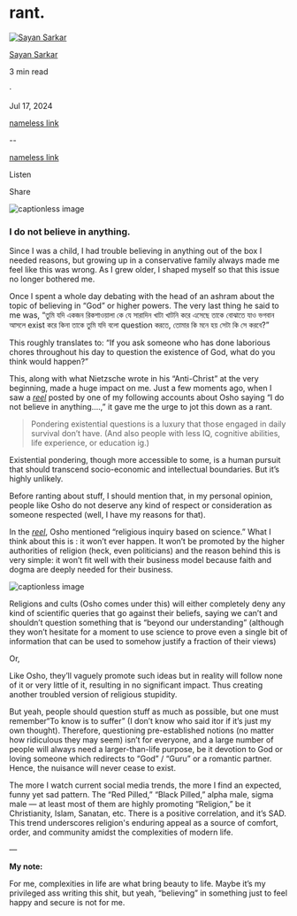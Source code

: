 rant.
=====

[![Sayan Sarkar](https://miro.medium.com/v2/resize:fill:64:64/1*ckonRVccCJQthJrZ8fZFvw@2x.jpeg)](https://medium.com/?source=post_page---byline--f27ff7c1e669---------------------------------------)

[Sayan Sarkar](https://medium.com/?source=post_page---byline--f27ff7c1e669---------------------------------------)

3 min read

·

Jul 17, 2024

[nameless link](https://medium.com/m/signin?actionUrl=https%3A%2F%2Fmedium.com%2F_%2Fvote%2Fp%2Ff27ff7c1e669&operation=register&redirect=https%3A%2F%2Fpsypherion.medium.com%2Frant-f27ff7c1e669&user=Sayan+Sarkar&userId=33445fab81c5&source=---header_actions--f27ff7c1e669---------------------clap_footer------------------)

--

[nameless link](https://medium.com/m/signin?actionUrl=https%3A%2F%2Fmedium.com%2F_%2Fbookmark%2Fp%2Ff27ff7c1e669&operation=register&redirect=https%3A%2F%2Fpsypherion.medium.com%2Frant-f27ff7c1e669&source=---header_actions--f27ff7c1e669---------------------bookmark_footer------------------)

Listen

Share

![captionless image](https://miro.medium.com/v2/resize:fit:1400/format:webp/1*p-asgnan48Zh7G1u6EmfDw.png)

### I do not believe in anything.

Since I was a child, I had trouble believing in anything out of the box I needed reasons, but growing up in a conservative family always made me feel like this was wrong. As I grew older, I shaped myself so that this issue no longer bothered me.

Once I spent a whole day debating with the head of an ashram about the topic of believing in “God” or higher powers. The very last thing he said to me was, “তুমি যদি একজন রিকশাওয়ালা কে যে সারাদিন খাটা খাটনি করে এসেছে তাকে বোঝাতে যাও ভগবান আসলে exist করে কিনা তাকে তুমি যদি বলো question করতে, তোমার কি মনে হয় সেটা কি সে করবে?”

This roughly translates to: “If you ask someone who has done laborious chores throughout his day to question the existence of God, what do you think would happen?”

This, along with what Nietzsche wrote in his “Anti-Christ” at the very beginning, made a huge impact on me. Just a few moments ago, when I saw a [_reel_](https://www.instagram.com/reel/C9fULHwN4aW/?igsh=MXMwa3YyYWc3cXlxZw%3D%3D) posted by one of my following accounts about Osho saying “I do not believe in anything….,” it gave me the urge to jot this down as a rant.

> Pondering existential questions is a luxury that those engaged in daily survival don’t have. (And also people with less IQ, cognitive abilities, life experience, or education ig.)

Existential pondering, though more accessible to some, is a human pursuit that should transcend socio-economic and intellectual boundaries. But it’s highly unlikely.

Before ranting about stuff, I should mention that, in my personal opinion, people like Osho do not deserve any kind of respect or consideration as someone respected (well, I have my reasons for that).

In the [_reel_](https://www.instagram.com/reel/C9fULHwN4aW/?igsh=MXMwa3YyYWc3cXlxZw%3D%3D), Osho mentioned “religious inquiry based on science.” What I think about this is : it won’t ever happen. It won’t be promoted by the higher authorities of religion (heck, even politicians) and the reason behind this is very simple: it won’t fit well with their business model because faith and dogma are deeply needed for their business.

![captionless image](https://miro.medium.com/v2/resize:fit:1400/format:webp/1*6MVlXXrNfB_TmT1qbHHADw.png)

Religions and cults (Osho comes under this) will either completely deny any kind of scientific queries that go against their beliefs, saying we can’t and shouldn’t question something that is “beyond our understanding” (although they won’t hesitate for a moment to use science to prove even a single bit of information that can be used to somehow justify a fraction of their views)

Or,

Like Osho, they’ll vaguely promote such ideas but in reality will follow none of it or very little of it, resulting in no significant impact. Thus creating another troubled version of religious stupidity.

But yeah, people should question stuff as much as possible, but one must remember“To know is to suffer” (I don’t know who said itor if it’s just my own thought). Therefore, questioning pre-established notions (no matter how ridiculous they may seem) isn’t for everyone, and a large number of people will always need a larger-than-life purpose, be it devotion to God or loving someone which redirects to “God” / “Guru” or a romantic partner. Hence, the nuisance will never cease to exist.

The more I watch current social media trends, the more I find an expected, funny yet sad pattern. The “Red Pilled,” “Black Pilled,” alpha male, sigma male — at least most of them are highly promoting “Religion,” be it Christianity, Islam, Sanatan, etc. There is a positive correlation, and it’s SAD. This trend underscores religion's enduring appeal as a source of comfort, order, and community amidst the complexities of modern life.

—

**My note:**

For me, complexities in life are what bring beauty to life. Maybe it’s my privileged ass writing this shit, but yeah, “believing” in something just to feel happy and secure is not for me.